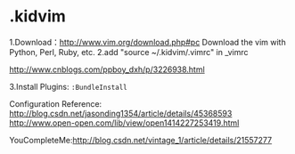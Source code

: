 # .kidvim
1.Download：http://www.vim.org/download.php#pc
	Download the vim with Python, Perl, Ruby, etc.
2.add "source ~/.kidvim/.vimrc" in _vimrc

http://www.cnblogs.com/ppboy_dxh/p/3226938.html

3.Install Plugins:
`:BundleInstall`







Configuration Reference:
http://blog.csdn.net/jasonding1354/article/details/45368593
http://www.open-open.com/lib/view/open1414227253419.html

YouCompleteMe:http://blog.csdn.net/vintage_1/article/details/21557277
